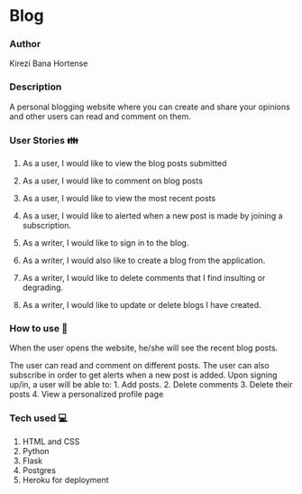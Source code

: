 # Blog

###  Author
Kirezi Bana Hortense

### Description
 A personal blogging website where you can create and share your opinions and other users can read and comment on them.

 ### User Stories :family:
1. As a user, I would like to view the blog posts submitted

1. As a user, I would like to comment on blog posts

1. As a user, I would like to view the most recent posts

1. As a user, I would like to alerted when a new post is made by joining a subscription.

1. As a writer, I would like to sign in to the blog.

1. As a writer, I would also like to create a blog from the application.

1. As a writer, I would like to delete comments that I find insulting or degrading.

1. As a writer, I would like to update or delete blogs I have created.


### How to use :rocket:
When the user opens the website, he/she will see the recent blog posts.

The user can read and comment on different posts.
The user can also subscribe in order to get alerts when a new post is added.
Upon signing up/in, a user will be able to:
    1. Add posts.
    2. Delete comments
    3. Delete their posts
    4. View a personalized profile page

### Tech used :computer: 
1. HTML and CSS
2. Python
3. Flask
1. Postgres
1. Heroku for deployment